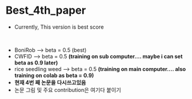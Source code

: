 # Best_4th_paper
* Currently, This version is best score
<br/>

* BoniRob --> beta = 0.5 (best)
* CWFID --> beta = 0.5 **(training on sub computer.... maybe i can set beta as 0.9 later)**
* rice seedling weed --> beta = 0.5 **(training on main computer.... also training on colab as beta = 0.9)**
* **현재 4번 째 논문을 다시쓰고있음**
* 논문 그림 및 주요 contribution은 여기다 붙이기
